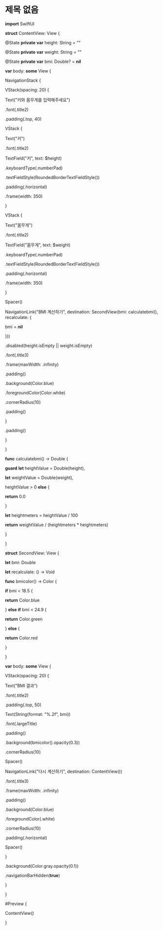 # 제목 없음

**import** SwiftUI

**struct** ContentView: View {

@State **private** **var** height: String = ""

@State **private** **var** weight: String = ""

@State **private** **var** bmi: Double? = **nil**

**var** body: **some** View {

NavigationStack {

VStack(spacing: 20) {

Text("키와 몸무게를 입력해주세요")

.font(.title2)

.padding(.top, 40)

VStack {

Text("키")

.font(.title2)

TextField("키", text: $height)

.keyboardType(.numberPad)

.textFieldStyle(RoundedBorderTextFieldStyle())

.padding(.horizontal)

.frame(width: 350)

}

VStack {

Text("몸무게")

.font(.title2)

TextField("몸무게", text: $weight)

.keyboardType(.numberPad)

.textFieldStyle(RoundedBorderTextFieldStyle())

.padding(.horizontal)

.frame(width: 350)

}

Spacer()

NavigationLink("BMI 계산하기", destination: SecondView(bmi: calculatebmi(), recalculate: {

bmi = **nil**

}))

.disabled(height.isEmpty || weight.isEmpty)

.font(.title3)

.frame(maxWidth: .infinity)

.padding()

.background(Color.blue)

.foregroundColor(Color.white)

.cornerRadius(10)

.padding()

}

.padding()

}

}

**func** calculatebmi() -> Double {

**guard** **let** heightValue = Double(height),

**let** weightValue = Double(weight),

heightValue > 0 **else** {

**return** 0.0

}

**let** heightmeters = heightValue / 100

**return** weightValue / (heightmeters * heightmeters)

}

}

**struct** SecondView: View {

**let** bmi: Double

**let** recalculate: () -> Void

**func** bmicolor() -> Color {

**if** bmi < 18.5 {

**return** Color.blue

} **else** **if** bmi < 24.9 {

**return** Color.green

} **else** {

**return** Color.red

}

}

**var** body: **some** View {

VStack(spacing: 20) {

Text("BMI 결과")

.font(.title2)

.padding(.top, 50)

Text(String(format: "%.2f", bmi))

.font(.largeTitle)

.padding()

.background(bmicolor().opacity(0.3))

.cornerRadius(10)

Spacer()

NavigationLink("다시 계산하기", destination: ContentView())

.font(.title3)

.frame(maxWidth: .infinity)

.padding()

.background(Color.blue)

.foregroundColor(.white)

.cornerRadius(10)

.padding(.horizontal)

Spacer()

}

.background(Color.gray.opacity(0.1))

.navigationBarHidden(**true**)

}

}

#Preview {

ContentView()

}